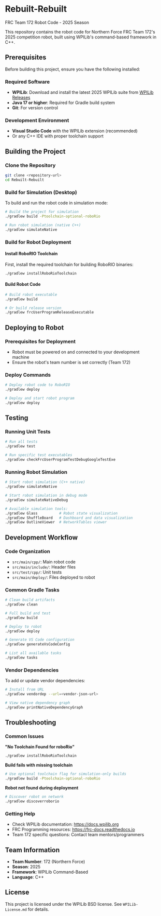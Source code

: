 # Rebuilt-Rebuilt

FRC Team 172 Robot Code - 2025 Season

This repository contains the robot code for Northern Force FRC Team 172's 2025 competition robot, built using WPILib's command-based framework in C++.

## Prerequisites

Before building this project, ensure you have the following installed:

### Required Software
- **WPILib**: Download and install the latest 2025 WPILib suite from [WPILib Releases](https://github.com/wpilibsuite/allwpilib/releases)
- **Java 17 or higher**: Required for Gradle build system
- **Git**: For version control

### Development Environment
- **Visual Studio Code** with the WPILib extension (recommended)
- Or any C++ IDE with proper toolchain support

## Building the Project

### Clone the Repository
```bash
git clone <repository-url>
cd Rebuilt-Rebuilt
```

### Build for Simulation (Desktop)
To build and run the robot code in simulation mode:

```bash
# Build the project for simulation
./gradlew build -Ptoolchain-optional-roboRio

# Run robot simulation (native C++)
./gradlew simulateNative
```

### Build for Robot Deployment

#### Install RoboRIO Toolchain
First, install the required toolchain for building RoboRIO binaries:
```bash
./gradlew installRoboRioToolchain
```

#### Build Robot Code
```bash
# Build robot executable
./gradlew build

# Or build release version
./gradlew frcUserProgramReleaseExecutable
```

## Deploying to Robot

### Prerequisites for Deployment
- Robot must be powered on and connected to your development machine
- Ensure the robot's team number is set correctly (Team 172)

### Deploy Commands
```bash
# Deploy robot code to RoboRIO
./gradlew deploy

# Deploy and start robot program
./gradlew deploy
```

## Testing

### Running Unit Tests
```bash
# Run all tests
./gradlew test

# Run specific test executables
./gradlew checkFrcUserProgramTestDebugGoogleTestExe
```

### Running Robot Simulation
```bash
# Start robot simulation (C++ native)
./gradlew simulateNative

# Start robot simulation in debug mode
./gradlew simulateNativeDebug

# Available simulation tools:
./gradlew Glass          # Robot state visualization
./gradlew ShuffleBoard   # Dashboard and data visualization
./gradlew OutlineViewer  # NetworkTables viewer
```

## Development Workflow

### Code Organization
- `src/main/cpp/`: Main robot code
- `src/main/include/`: Header files
- `src/test/cpp/`: Unit tests
- `src/main/deploy/`: Files deployed to robot

### Common Gradle Tasks
```bash
# Clean build artifacts
./gradlew clean

# Full build and test
./gradlew build

# Deploy to robot
./gradlew deploy

# Generate VS Code configuration
./gradlew generateVsCodeConfig

# List all available tasks
./gradlew tasks
```

### Vendor Dependencies
To add or update vendor dependencies:
```bash
# Install from URL
./gradlew vendordep --url=<vendor-json-url>

# View native dependency graph
./gradlew printNativeDependencyGraph
```

## Troubleshooting

### Common Issues

**"No Toolchain Found for roboRio"**
```bash
./gradlew installRoboRioToolchain
```

**Build fails with missing toolchain**
```bash
# Use optional toolchain flag for simulation-only builds
./gradlew build -Ptoolchain-optional-roboRio
```

**Robot not found during deployment**
```bash
# Discover robot on network
./gradlew discoverroborio
```

### Getting Help
- Check WPILib documentation: https://docs.wpilib.org
- FRC Programming resources: https://frc-docs.readthedocs.io
- Team 172 specific questions: Contact team mentors/programmers

## Team Information
- **Team Number**: 172 (Northern Force)
- **Season**: 2025
- **Framework**: WPILib Command-Based
- **Language**: C++

## License
This project is licensed under the WPILib BSD license. See `WPILib-License.md` for details.